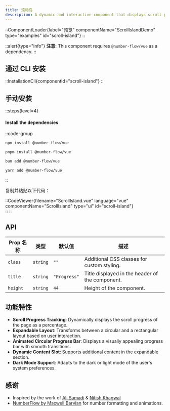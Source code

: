 ```yaml
---
title: 滚动岛
description: A dynamic and interactive component that displays scroll progress with animated visuals and an expandable area for additional content.
---
```


::ComponentLoader{label="预览" componentName="ScrollIslandDemo" type="examples" id="scroll-island"}
::

::alert{type="info"}
**注意:** This component requires `@number-flow/vue` as a dependency.
::

## 通过 CLI 安装

::InstallationCli{componentId="scroll-island"}
::

## 手动安装

::steps{level=4}

#### Install the dependencies

::code-group

```bash [npm]
npm install @number-flow/vue
```

```bash [pnpm]
pnpm install @number-flow/vue
```

```bash [bun]
bun add @number-flow/vue
```

```bash [yarn]
yarn add @number-flow/vue
```

::

复制并粘贴以下代码：

::CodeViewer{filename="ScrollIsland.vue" language="vue" componentName="ScrollIsland" type="ui" id="scroll-island"}  
::
::

## API

| Prop 名称 | 类型     | 默认值       | 描述                                            |
| --------- | -------- | ------------ | ----------------------------------------------- |
| `class`   | `string` | `""`         | Additional CSS classes for custom styling.      |
| `title`   | `string` | `"Progress"` | Title displayed in the header of the component. |
| `height`  | `string` | `44`         | Height of the component.                        |

## 功能特性

- **Scroll Progress Tracking**: Dynamically displays the scroll progress of the page as a percentage.
- **Expandable Layout**: Transforms between a circular and a rectangular layout based on user interaction.
- **Animated Circular Progress Bar**: Displays a visually appealing progress bar with smooth transitions.
- **Dynamic Content Slot**: Supports additional content in the expandable section.
- **Dark Mode Support**: Adapts to the dark or light mode of the user's system preferences.

## 感谢

- Inspired by the work of [Ali Samadi](https://x.com/alisamadi__/status/1854312982559502556) & [Nitish Khagwal](https://x.com/nitishkmrk)
- [NumberFlow by Maxwell Barvian](https://number-flow.barvian.me/vue) for number formatting and animations.
